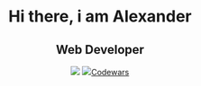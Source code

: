 <div id="header" align="center">
  <h1>Hi there, i am Alexander </h1>
  <h2> Web Developer</h2>
  <a href="https://t.me/Sandulyakaa" target="_blank" alt="telegram"><img src="https://img.shields.io/badge/-Telegram-090909?style=for-the-badge&logo=telegram&logoColor=27A0D9"></a>
    <a href="https://www.codewars.com/users/AleksandrSanduliak" target="_blank" alt="codewars"><img src="https://img.shields.io/badge/-Codewars?style=for-the-badge&logo=codewars&logoColor=27A0D9">Codewars</a>
</div>

